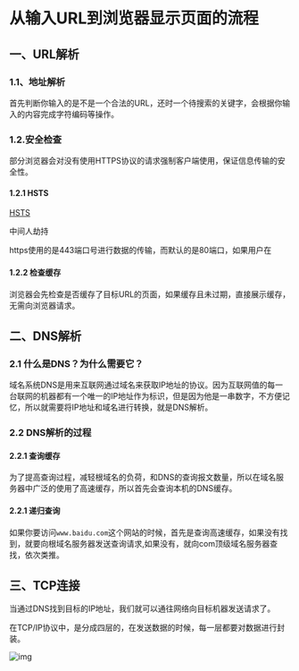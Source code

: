 # 从输入URL到浏览器显示页面的流程

## 一、URL解析

### **1.1、地址解析**

首先判断你输入的是不是一个合法的URL，还时一个待搜索的关键字，会根据你输入的内容完成字符编码等操作。

### 1.2.安全检查

部分浏览器会对没有使用HTTPS协议的请求强制客户端使用，保证信息传输的安全性。

#### 1.2.1 HSTS

[HSTS](https://www.barretlee.com/blog/2015/10/22/hsts-intro/)

中间人劫持

https使用的是443端口号进行数据的传输，而默认的是80端口，如果用户在

#### 1.2.2 检查缓存

浏览器会先检查是否缓存了目标URL的页面，如果缓存且未过期，直接展示缓存，无需向浏览器请求。

## 二、DNS解析

### 2.1 什么是DNS？为什么需要它？

域名系统DNS是用来互联网通过域名来获取IP地址的协议。因为互联网值的每一台联网的机器都有一个唯一的IP地址作为标识，但是因为他是一串数字，不方便记忆，所以就需要将IP地址和域名进行转换，就是DNS解析。

### 2.2 DNS解析的过程

#### 2.2.1 查询缓存

为了提高查询过程，减轻根域名的负荷，和DNS的查询报文数量，所以在域名服务器中广泛的使用了高速缓存，所以首先会查询本机的DNS缓存。

#### 2.2.1 递归查询

如果你要访问`www.baidu.com`这个网站的时候，首先是查询高速缓存，如果没有找到，就要向根域名服务器发送查询请求,如果没有，就向com顶级域名服务器查找，依次类推。

## 三、TCP连接

当通过DNS找到目标的IP地址，我们就可以通往网络向目标机器发送请求了。

在TCP/IP协议中，是分成四层的，在发送数据的时候，每一层都要对数据进行封装。

![img](https://i.loli.net/2021/03/23/5KnzeyDcEdpArXJ.png)

### 

